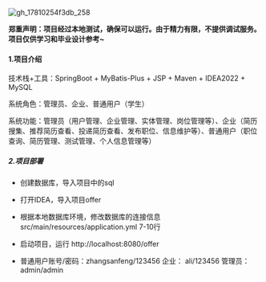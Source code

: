 ![gh_17810254f3db_258](https://github.com/user-attachments/assets/a87d6313-3d5c-4490-8751-a192502a105d)


**郑重声明：项目经过本地测试，确保可以运行。由于精力有限，不提供调试服务。项目仅供学习和毕业设计参考~**

#### 1.项目介绍

技术栈+工具：SpringBoot + MyBatis-Plus + JSP + Maven + IDEA2022 + MySQL

系统角色：管理员、企业、普通用户（学生）

系统功能：管理员（用户管理、企业管理、实体管理、岗位管理等）、企业（简历搜集、推荐简历查看、投递简历查看、发布职位、信息维护等）、普通用户（职位查询、简历管理、测试管理、个人信息管理等）

##### 2.项目部署

- 创建数据库，导入项目中的sql

- 打开IDEA，导入项目offer

- 根据本地数据库环境，修改数据库的连接信息 src/main/resources/application.yml 7-10行

- 启动项目，运行 http://localhost:8080/offer 

- 普通用户账号/密码：zhangsanfeng/123456  企业： ali/123456  管理员： admin/admin
